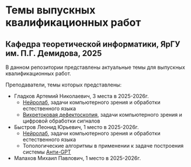 <h1>Темы выпускных квалификационных работ</h1>
<h2>Кафедра теоретической информатики, ЯрГУ им. П.Г. Демидова, 2025</h2>

В данном репозитории представлены актуальные темы для выпускных квалификационных работ. 

Преподаватели, темы которых представлены:
- Гладков Артемий Николаевич, 3 места в 2025-2026г.
    - [Нейролаб](./neurolab/readme.md), задачи компьютерного зрения и обработки естественного языка
    - [Вихретоковая дефектоскопия](./EddyCurrent/readme.md), задачи компьютерного зрения и цифровой обработки сигналов
- Быстров Леонид Юрьевич, 1 место в 2025-2026г.
    - [Нейролаб](./neurolab/readme.md), задачи компьютерного зрения и обработки естественного языка
    - Топологические алгоритмы в применении к задаче построения системы [Анти-GPT](./AntiGPT/readme.md)
- Малахов Михаил Павлович, 1 место в 2025-2026г.